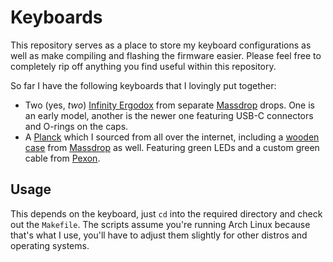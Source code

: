 # Keyboards

This repository serves as a place to store my keyboard configurations as well as make compiling and flashing the firmware easier. Please feel free to completely rip off anything you find useful within this repository.

So far I have the following keyboards that I lovingly put together:

 * Two (yes, _two_) [Infinity Ergodox][ergodox] from separate [Massdrop][] drops. One is an early model, another is the newer one featuring USB-C connectors and O-rings on the caps.
 * A [Planck][] which I sourced from all over the internet, including a [wooden case][planck-case] from [Massdrop][] as well. Featuring green LEDs and a custom green cable from [Pexon][].

## Usage

This depends on the keyboard, just `cd` into the required directory and check out the `Makefile`. The scripts assume you're running Arch Linux because that's what I use, you'll have to adjust them slightly for other distros and operating systems.

[massdrop]: https://www.massdrop.com
[ergodox]: https://www.massdrop.com/buy/infinity-ergodox
[planck]: https://olkb.com/planck/
[planck-case]: https://www.massdrop.com/buy/datamancer-planck-hardwood-keyboard-case
[pexon]: https://pexonpcs.co.uk/collections/usb-cables
